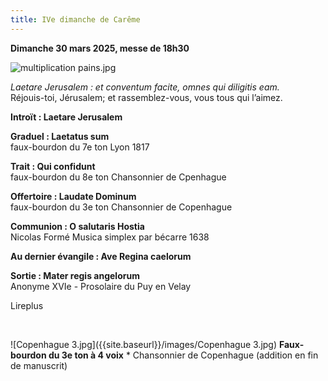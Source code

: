 ```yaml
---
title: IVe dimanche de Carême
---
```

**Dimanche 30 mars 2025, messe de 18h30**

![multiplication pains.jpg]({{site.baseurl}}/images/multiplication%20pains.jpg)

*Laetare Jerusalem : et conventum facite, omnes qui diligitis eam.*  
Réjouis-toi, Jérusalem; et rassemblez-vous, vous tous qui l’aimez.

**Introït : Laetare Jerusalem**

**Graduel : Laetatus sum**  
faux-bourdon du 7e ton Lyon 1817

**Trait : Qui confidunt**  
faux-bourdon du 8e ton Chansonnier de Cpenhague

**Offertoire : Laudate Dominum**  
faux-bourdon du 3e ton Chansonnier de Copenhague

**Communion : O salutaris Hostia**  
Nicolas Formé Musica simplex par bécarre 1638

**Au dernier évangile : Ave Regina caelorum**

**Sortie : Mater regis angelorum**  
Anonyme XVIe - Prosolaire du Puy en Velay

Lireplus

&nbsp;

![Copenhague 3.jpg]({{site.baseurl}}/images/Copenhague 3.jpg)
**Faux-bourdon du 3e ton à 4 voix** * Chansonnier de Copenhague (addition en fin de manuscrit)
